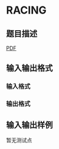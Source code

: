 # RACING

## 题目描述

[problemUrl]: https://uva.onlinejudge.org/index.php?option=com_onlinejudge&Itemid=8&category=247&page=show_problem&problem=3675

[PDF](https://uva.onlinejudge.org/external/12/p1234.pdf)

## 输入输出格式

### 输入格式

### 输出格式

## 输入输出样例

暂无测试点

